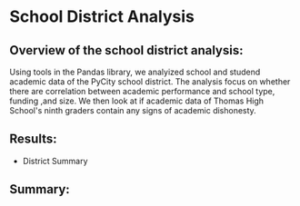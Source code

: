 # School District Analysis<br>


## Overview of the school district analysis:<br>
Using tools in the Pandas library, we analyized school and studend academic data of the PyCity school district.  The analysis focus on whether there are correlation between academic performance and school type, funding ,and size.  We then look at if academic data of Thomas High School's ninth graders contain any signs of academic dishonesty. 

## Results:
* District Summary<br>




## Summary:

